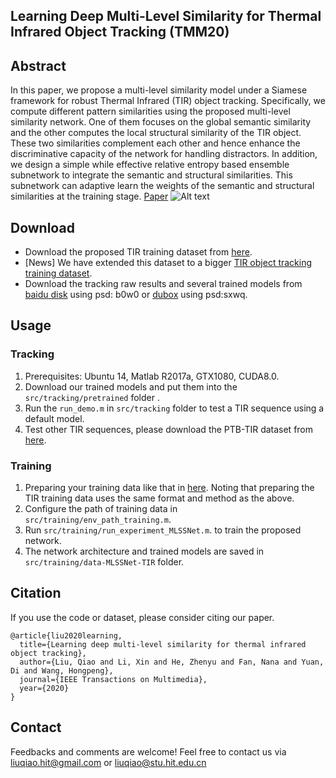 ## Learning Deep Multi-Level Similarity  for Thermal Infrared Object Tracking (TMM20)
## Abstract
In this paper, we propose a multi-level similarity model under a Siamese framework for robust Thermal Infrared (TIR) object tracking. Specifically, we compute different pattern similarities using the proposed multi-level similarity network. One of them focuses on the global semantic similarity and the other computes the local structural similarity of the TIR object. These two similarities complement each other and hence enhance the discriminative capacity of the network for handling distractors. In addition, we design a simple while effective relative entropy based ensemble subnetwork to integrate the semantic and structural similarities. This subnetwork can adaptive learn the weights of the semantic and structural similarities at the training stage. [Paper](https://www.researchgate.net/publication/342859300_Learning_Deep_Multi-Level_Similarity_for_Thermal_Infrared_Object_Tracking)
![Alt text](./Framework.jpg)
## Download
*  Download the proposed TIR training dataset from [here](https://mega.nz/file/80J23A5T#pFYFv_y5NFNVnsJ4zU3a6OH3kPyRwLZebKZV1FjoD-w). 
*  [News] We have extended this dataset to a bigger [TIR object tracking training dataset](https://github.com/QiaoLiuHit/MMNet). 
*  Download the tracking raw results and several trained models from [baidu disk](https://pan.baidu.com/s/1SF2PFnKFd-_LlBMFsmGS6w) using psd: b0w0 or [dubox](https://dubox.com/s/17sFZX117qPXj0Tn9i3MPWg) using psd:sxwq.

## Usage
### Tracking
1. Prerequisites: Ubuntu 14, Matlab R2017a, GTX1080, CUDA8.0.
2. Download our trained models and put them into the `src/tracking/pretrained` folder .
3. Run the `run_demo.m` in `src/tracking` folder to test a TIR sequence using a default model.
4. Test other TIR sequences, please download the PTB-TIR dataset from [here](https://github.com/QiaoLiuHit/PTB-TIR_Evaluation_toolkit).
### Training
1. Preparing your training data like that in [here](https://github.com/bertinetto/siamese-fc/tree/master/ILSVRC15-curation). Noting that preparing the TIR training data uses the same format and method as the above.
2. Configure the path of training data in  `src/training/env_path_training.m`.
3. Run `src/training/run_experiment_MLSSNet.m`. to train the proposed network.
4. The network architecture and trained models are saved in `src/training/data-MLSSNet-TIR` folder.
## Citation
If you use the code or dataset, please consider citing our paper.
```
@article{liu2020learning,
  title={Learning deep multi-level similarity for thermal infrared object tracking},
  author={Liu, Qiao and Li, Xin and He, Zhenyu and Fan, Nana and Yuan, Di and Wang, Hongpeng},
  journal={IEEE Transactions on Multimedia},
  year={2020}
}
```
## Contact
Feedbacks and comments are welcome! 
Feel free to contact us via liuqiao.hit@gmail.com or liuqiao@stu.hit.edu.cn
